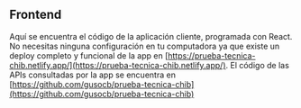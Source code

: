 ## Frontend
Aquí se encuentra el código de la aplicación cliente, programada con React. No necesitas ninguna configuración en tu computadora ya que existe un deploy completo y funcional de la app en [https://prueba-tecnica-chib.netlify.app/](https://prueba-tecnica-chib.netlify.app/). El código de las APIs consultadas por la app se encuentra en [https://github.com/gusocb/prueba-tecnica-chib](https://github.com/gusocb/prueba-tecnica-chib)
